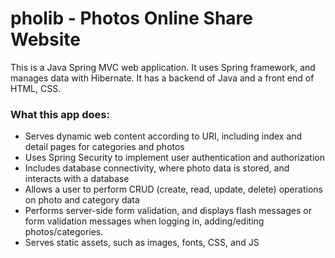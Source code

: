 # pholib - Photos Online Share Website

This is a Java Spring MVC web application. It uses Spring framework, and manages data with Hibernate. It has a backend of Java and a front end of HTML, CSS.

### What this app does:

- Serves dynamic web content according to URI, including index and detail pages for categories and photos
- Uses Spring Security to implement user authentication and authorization
- Includes database connectivity, where photo data is stored, and interacts with a database
- Allows a user to perform CRUD (create, read, update, delete) operations on photo and category data
- Performs server-side form validation, and displays flash messages or form validation messages when logging in, adding/editing photos/categories.
- Serves static assets, such as images, fonts, CSS, and JS



